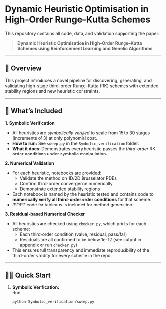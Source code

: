# Dynamic Heuristic Optimisation in High-Order Runge–Kutta Schemes

This repository contains all code, data, and validation supporting the paper:

> **Dynamic Heuristic Optimisation in High-Order Runge–Kutta Schemes using Reinforcement Learning and Genetic Algorithms**

---

## 📄 Overview

This project introduces a novel pipeline for discovering, generating, and validating high-stage third-order Runge–Kutta (RK) schemes with extended stability regions and new heuristic constraints.

---

## 🔬 What’s Included

**1. Symbolic Verification**  
- All heuristics are *symbolically verified* to scale from 15 to 30 stages (increments of 3) at only polynomial cost.
- **How to run:** See `sweep.py` in the `Symbolic_verification` folder.  
- **What it does:** Demonstrates every heuristic passes the *third-order* RK order conditions under symbolic manipulation.

**2. Numerical Validation**  
- For each heuristic, notebooks are provided:
  - Validate the method on 1D/2D Brusselator PDEs
  - Confirm third-order convergence numerically
  - Demonstrate extended stability regions
- Each notebook is named by the heuristic tested and contains code to **numerically verify all third-order order conditions** for that scheme.
- *IPOPT* code for tableaus is included for method generation.

**3. Residual-based Numerical Checker**  
- All heuristics are checked using `checker.py`, which prints for each scheme:
    - Each third-order condition (value, residual, pass/fail)
    - Residuals are all confirmed to be below 1e-12 (see output in appendix or run `checker.py`)
- This ensures full transparency and immediate reproducibility of the third-order validity for every scheme in the repo.

---

## 🏃‍♂️ Quick Start

1. **Symbolic Verification:**  
   Run  
   ```bash
   python Symbolic_verification/sweep.py
